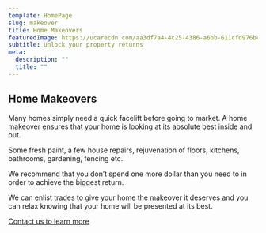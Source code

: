 ```yaml
---
template: HomePage
slug: makeover
title: Home Makeovers
featuredImage: https://ucarecdn.com/aa3df7a4-4c25-4386-a6bb-611cfd976bcf/-/crop/986x663/69,76/-/preview/
subtitle: Unlock your property returns
meta:
  description: ""
  title: ""
---
```

## Home Makeovers

Many homes simply need a quick facelift before going to market. A home makeover ensures that your home is looking at its absolute best inside and out.

Some fresh paint, a few house repairs, rejuvenation of floors, kitchens, bathrooms, gardening, fencing etc.

We recommend that you don’t spend one more dollar than you need to in order to achieve the biggest return.

We can enlist trades to give your home the makeover it deserves and you can relax knowing that your home will be presented at its best.

  [Contact us to learn more](https://encorehomestaging.com.au/contact)